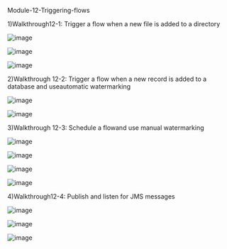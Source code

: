 Module-12-Triggering-flows

1)Walkthrough12-1: Trigger a flow when a new file is added to a directory

![image](https://user-images.githubusercontent.com/70746268/121697355-9a9bec80-caea-11eb-9c02-38436f6f3871.png)

![image](https://user-images.githubusercontent.com/70746268/121697394-a4bdeb00-caea-11eb-93e3-6346dad7220f.png)

![image](https://user-images.githubusercontent.com/70746268/121697431-b0a9ad00-caea-11eb-96fb-c50e713a077a.png)

2)Walkthrough 12-2: Trigger a flow when a new record is added to a database and useautomatic watermarking

![image](https://user-images.githubusercontent.com/70746268/121701637-ba351400-caee-11eb-8ccd-00917bb5f247.png)

![image](https://user-images.githubusercontent.com/70746268/121703816-d0dc6a80-caf0-11eb-9d21-2894d4b97617.png)

3)Walkthrough 12-3: Schedule a flowand use manual watermarking

![image](https://user-images.githubusercontent.com/70746268/121777059-c8963500-cbad-11eb-8cb2-b6d2ba667272.png)

![image](https://user-images.githubusercontent.com/70746268/121777076-dea3f580-cbad-11eb-8d33-46acde14993e.png)

![image](https://user-images.githubusercontent.com/70746268/121777151-275bae80-cbae-11eb-8b11-e42bab71db0c.png)

![image](https://user-images.githubusercontent.com/70746268/121777218-9afdbb80-cbae-11eb-9da9-030c4b246d31.png)

4)Walkthrough12-4: Publish and listen for JMS messages

![image](https://user-images.githubusercontent.com/70746268/121777803-866ef280-cbb1-11eb-876d-3d1e0440d225.png)

![image](https://user-images.githubusercontent.com/70746268/121777810-925ab480-cbb1-11eb-9be2-888a7e059c55.png)

![image](https://user-images.githubusercontent.com/70746268/121777841-b5856400-cbb1-11eb-9bb0-b906e4d37ebd.png)
